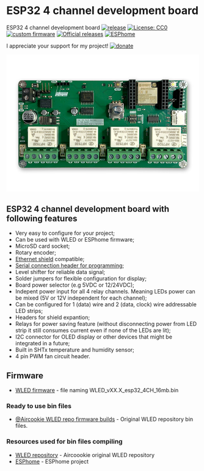 # ESP32 4 channel development board
ESP32 4 channel development board
[![release](https://img.shields.io/github/v/release/srg74/ESP32-4CH-board)](https://img.shields.io/github/v/release/srg74/ESP32-4CH-board)
[![License: CC0](https://img.shields.io/badge/License-CC0-blue.svg?style=flat-round)](https://github.com/srg74/ESP32-4CH-board/blob/main/LICENSE)
[![custom firmware](https://img.shields.io/static/v1?label=Custom&message=firmware&color=blue&style=flat-round)](https://github.com/srg74/WLED-wemos-shield/blob/master/resources/Firmware/%40Aircoookie/Latest/4ch_board)
[![Official releases](https://img.shields.io/static/v1?label=WLED&message=project&color=green&style=flat-round)](https://github.com/Aircoookie/WLED)
[![ESPhome](https://img.shields.io/static/v1?label=ESPhome&message=project&color=green&style=flat-round)](https://esphome.io)

I appreciate your support for my project! [![donate](https://www.paypalobjects.com/en_US/i/btn/btn_donateCC_LG.gif)](https://www.paypal.com/donate/?hosted_button_id=VU7L89Z2RR7S4)

![Board](https://github.com/srg74/ESP32-4CH-board/blob/main/Resources/images/4CH_board.jpg)

## ESP32 4 channel development board with following features

- Very easy to configure for your project;
- Can be used with WLED or ESPhome firmware;
- MicroSD card socket;
- Rotary encoder;
- [Ethernet shield](https://github.com/srg74/ESP32_ethernet) compatible;
- [Serial connection header for programming](https://github.com/srg74/ESP-uploader-CH340C);
- Level shifter for reliable data signal;
- Solder jumpers for flexible configuration for display;
- Board power selector (e.g 5VDC or 12/24VDC);
- Indepent power input for all 4 relay channels. Meaning LEDs power can be mixed (5V or 12V independent for each channel);
- Can be configured for 1 (data) wire and 2 (data, clock) wire addressable LED strips;
- Headers for shield expantion;
- Relays for power saving feature (without disconnecting power from LED strip it still consumes current even if none of the LEDs are lit);
- I2C connector for OLED display or other devices that might be integrated in a future;
- Built in SHTx temperature and humidity sensor;
- 4 pin PWM fan circuit header.

## Firmware

- [WLED firmware](https://github.com/srg74/WLED-wemos-shield/blob/master/resources/Firmware/%40Aircoookie/Latest/4ch_board) - file naming WLED_vXX.X_esp32_4CH_16mb.bin

### Ready to use bin files

- [@Aircookie WLED repo firmware builds](https://github.com/srg74/WLED-wemos-shield/tree/master/resources/Firmware/%40Aircoookie) - Original WLED repository bin files.

### Resources used for bin files compiling

- [WLED repository](https://github.com/Aircoookie/WLED) - Aircoookie original WLED repository
- [ESPhome](https://esphome.io) - ESPhome project
